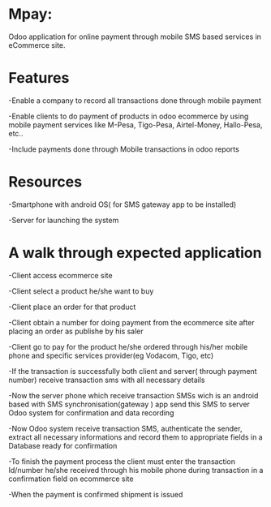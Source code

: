 # Mpay:

 Odoo application for online payment through mobile SMS based services in eCommerce site. 

# Features 

  -Enable a company to record all transactions done through mobile payment
  
  -Enable clients to do payment of products in odoo ecommerce by using mobile payment services like M-Pesa, Tigo-Pesa, Airtel-Money, Hallo-Pesa, etc..
  
  -Include payments done through Mobile transactions in odoo reports
  
  
# Resources 
  -Smartphone with android OS( for SMS gateway app to be installed)
 
  -Server for launching the system 
 
# A walk through expected application

  -Client access ecommerce site 
 
  -Client select a product he/she want to buy
 
  -Client place an order for that product
 
  -Client obtain a number for doing payment from the ecommerce site after placing an order as publishe by his saler 
 
  -Client go to pay for the product he/she ordered through his/her mobile phone and specific services provider(eg Vodacom, Tigo, etc)
 
  -If the transaction is successfully both client and server( through payment number) receive transaction sms with all necessary details 
 
  -Now the server phone which receive transaction SMSs wich is an android based with SMS synchronisation(gateway ) app send this SMS to server Odoo system for confirmation and data recording
 
  -Now Odoo system receive transaction SMS, authenticate the sender, extract all necessary informations and record them to appropriate fields in a Database ready for confirmation
 
  -To finish the payment process the client must enter the transaction Id/number he/she received through his mobile phone during transaction in a confirmation field on ecommerce site
 
  -When the payment is confirmed shipment is issued
 
  
  
  
  
